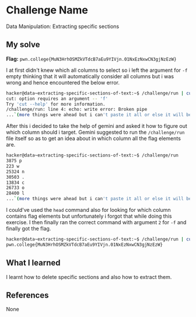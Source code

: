 # Challenge Name
Data Manipulation: Extracting specific sections

## My solve
**Flag:** `pwn.college{MuN3HrhOSMZkVTdcB7aEu9YIVjn.01NxEzNxwCN3gjNzEzW}`

I at first didn't knew which all columns to select so i left the argument for `-f` empty thinking that it will automatically consider all columns but i was wrong and hence encountered the below error.
```bash
hacker@data~extracting-specific-sections-of-text:~$ /challenge/run | cut -d " " -f | tr -d '\n'
cut: option requires an argument -- 'f'
Try 'cut --help' for more information.
/challenge/run: line 4: echo: write error: Broken pipe
...`(more things were ahead but i can't paste it all or else it will become unnecessarily long)`
```
After this i decided to take the help of gemini and asked it how to figure out which column should i target. Gemini suggested to run the `/challenge/run` file itself so as to get an idea about in which column all the flag elements are.
```bash
hacker@data~extracting-specific-sections-of-text:~$ /challenge/run
3875 p
223 w
25324 n
30503 .
13834 c
26733 o
28400 l
...`(more things were ahead but i can't paste it all or else it will become unnecessarily long)`
```
I could've used the `head` command also for looking for which column contains flag elements but unfortunately i forgot that while doing this exercise.
I then finally ran the correct command with argument `2` for `-f` and finally got the flag.
```bash
hacker@data~extracting-specific-sections-of-text:~$ /challenge/run | cut -d " " -f 2 | tr -d '\n'
pwn.college{MuN3HrhOSMZkVTdcB7aEu9YIVjn.01NxEzNxwCN3gjNzEzW}
```

## What I learned
I learnt how to delete specific sections and also how to extract them.

## References 
None